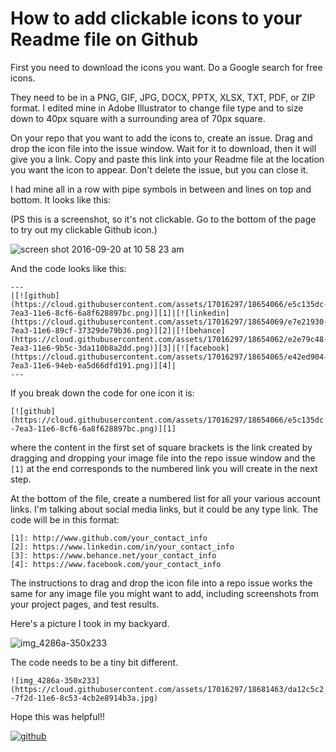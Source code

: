 # How to add clickable icons to your Readme file on Github

First you need to download the icons you want.  Do a Google search for free icons.

They need to be in a PNG, GIF, JPG, DOCX, PPTX, XLSX, TXT, PDF, or ZIP format.  I edited mine in Adobe Illustrator to change file type and to size down to 40px square with a surrounding area of 70px square.

On your repo that you want to add the icons to, create an issue.  Drag and drop the icon file into the issue window.  Wait for it to download, then it will give you a link.  Copy and paste this link into your Readme file at the location you want the icon to appear. Don't delete the issue, but you can close it.  

I had mine all in a row with pipe symbols in between and lines on top and bottom. It looks like this:

(PS this is a screenshot, so it's not clickable. Go to the bottom of the page to try out my clickable Github icon.)

![screen shot 2016-09-20 at 10 58 23 am](https://cloud.githubusercontent.com/assets/17016297/18678323/49cdf790-7f21-11e6-9b23-2fe9963df9db.png)

And the code looks like this:
```
---
|[![github](https://cloud.githubusercontent.com/assets/17016297/18654066/e5c135dc-7ea3-11e6-8cf6-6a8f628897bc.png)][1]|[![linkedin](https://cloud.githubusercontent.com/assets/17016297/18654069/e7e21930-7ea3-11e6-89cf-37329de79b36.png)][2]|[![behance](https://cloud.githubusercontent.com/assets/17016297/18654062/e2e79c48-7ea3-11e6-9b5c-3da110b8a2dd.png)][3]|[![facebook](https://cloud.githubusercontent.com/assets/17016297/18654065/e42ed904-7ea3-11e6-94eb-ea5d66dfd191.png)][4]|
---
```

If you break down the code for one icon it is:

`[![github](https://cloud.githubusercontent.com/assets/17016297/18654066/e5c135dc-7ea3-11e6-8cf6-6a8f628897bc.png)][1]`

where the content in the first set of square brackets is the link created by dragging and dropping your image file into the repo issue window and the `[1]` at the end corresponds to the numbered link you will create in the next step.

At the bottom of the file, create a numbered list for all your various account links.  I'm talking about social media links, but it could be any type link.  The code will be in this format:

```
[1]: http://www.github.com/your_contact_info
[2]: https://www.linkedin.com/in/your_contact_info
[3]: https://www.behance.net/your_contact_info
[4]: https://www.facebook.com/your_contact_info
```

The instructions to drag and drop the icon file into a repo issue works the same for any image file you might want to add, including screenshots from your project pages, and test results.

Here's a picture I took in my backyard.

![img_4286a-350x233](https://cloud.githubusercontent.com/assets/17016297/18681463/da12c5c2-7f2d-11e6-8c53-4cb2e8914b3a.jpg)

The code needs to be a tiny bit different.

`![img_4286a-350x233](https://cloud.githubusercontent.com/assets/17016297/18681463/da12c5c2-7f2d-11e6-8c53-4cb2e8914b3a.jpg)`

Hope this was helpful!!

[1]: http://www.github.com/nomi811

[![github](https://cloud.githubusercontent.com/assets/17016297/18654066/e5c135dc-7ea3-11e6-8cf6-6a8f628897bc.png)][1]
